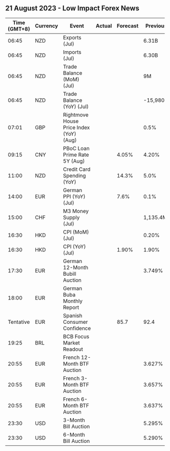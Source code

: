 ## 21 August 2023 - Low Impact Forex News

| Time (GMT+8) | Currency | Event | Actual | Forecast | Previous |
|------|----------|-------|--------|----------|----------|
| 06:45 | NZD | Exports (Jul) |  |  | 6.31B |
| 06:45 | NZD | Imports (Jul) |  |  | 6.30B |
| 06:45 | NZD | Trade Balance (MoM) (Jul) |  |  | 9M |
| 06:45 | NZD | Trade Balance (YoY) (Jul) |  |  | -15,980M |
| 07:01 | GBP | Rightmove House Price Index (YoY) (Aug) |  |  | 0.5% |
| 09:15 | CNY | PBoC Loan Prime Rate 5Y (Aug) |  | 4.05% | 4.20% |
| 11:00 | NZD | Credit Card Spending (YoY) |  | 14.3% | 5.0% |
| 14:00 | EUR | German PPI (YoY) (Jul) |  | 7.6% | 0.1% |
| 15:00 | CHF | M3 Money Supply (Jul) |  |  | 1,135.4M |
| 16:30 | HKD | CPI (MoM) (Jul) |  |  | 0.20% |
| 16:30 | HKD | CPI (YoY) (Jul) |  | 1.90% | 1.90% |
| 17:30 | EUR | German 12-Month Bubill Auction |  |  | 3.749% |
| 18:00 | EUR | German Buba Monthly Report |  |  |  |
| Tentative | EUR | Spanish Consumer Confidence |  | 85.7 | 92.4 |
| 19:25 | BRL | BCB Focus Market Readout |  |  |  |
| 20:55 | EUR | French 12-Month BTF Auction |  |  | 3.627% |
| 20:55 | EUR | French 3-Month BTF Auction |  |  | 3.657% |
| 20:55 | EUR | French 6-Month BTF Auction |  |  | 3.637% |
| 23:30 | USD | 3-Month Bill Auction |  |  | 5.295% |
| 23:30 | USD | 6-Month Bill Auction |  |  | 5.290% |
